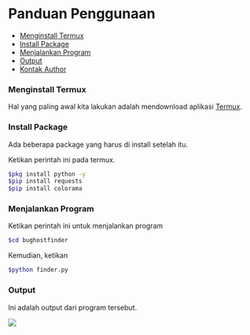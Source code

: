 # Panduan Penggunaan

* [Menginstall Termux](https://github.com/bughostfinder/README#Menginstall-termux)
* [Install Package](https://github.com/bughostfinder/README#install-package)
* [Menjalankan Program](https://github.com/bughostfinder/README#menjalanlan-program)
* [Output](https://github.com/bughostfinder/README#output)
* [Kontak Author](https://github.com/bughostfinder/README#contact)

### Menginstall Termux
Hal yang paling awal kita lakukan adalah mendownload aplikasi [Termux](https://f-droid.org/repo/com.termux_118.apk).

### Install Package
Ada beberapa package yang harus di install setelah itu.

Ketikan perintah ini pada termux.

```bash
$pkg install python -y
$pip install requests
$pip install colorama
```

### Menjalankan Program
Ketikan perintah ini untuk menjalankan program

```bash
$cd bughostfinder
```

Kemudian, ketikan


```bash
$python finder.py
```

### Output
Ini adalah output dari program tersebut.

<img src="screenahot/20230907_233713.png">
